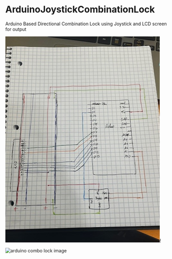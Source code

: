 # ArduinoJoystickCombinationLock

Arduino Based Directional Combination Lock using Joystick and LCD screen for output

![image of schematic for the device](https://github.com/notEthanWeir/ArduinoJoystickCombinationLock/blob/main/images/arduino%20combination%20lock%20schematic.jpg)!

![arduino combo lock image](https://github.com/notEthanWeir/ArduinoJoystickCombinationLock/assets/147452178/388e6141-8a3d-413f-a318-8c0872353eac)
